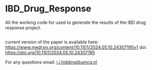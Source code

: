 # IBD_Drug_Response

All the working code for used to generate the results of the IBD drug response project. 


##
current version of the paper is available here: 
https://www.medrxiv.org/content/10.1101/2024.05.10.24307195v1
doi: https://doi.org/10.1101/2024.05.10.24307195


For any questions email: i.j.hidding@umcg.nl
